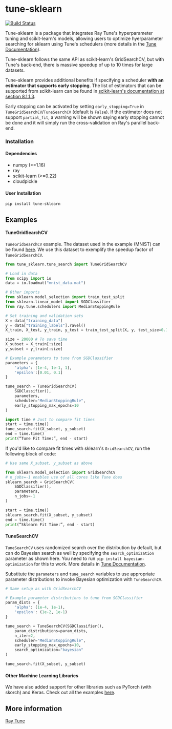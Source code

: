 # tune-sklearn
[![Build Status](https://travis-ci.com/ray-project/tune-sklearn.svg?branch=master)](https://travis-ci.com/ray-project/tune-sklearn)

Tune-sklearn is a package that integrates Ray Tune's hyperparameter tuning and scikit-learn's models, allowing users to optimize hyerparameter searching for sklearn using Tune's schedulers (more details in the [Tune Documentation](http://tune.io/)).

Tune-sklearn follows the same API as scikit-learn's GridSearchCV, but with Tune's back-end, there is massive speedup of up to 10 times for large datasets.

Tune-sklearn provides additional benefits if specifying a scheduler **with an estimator that supports early stopping**. The list of estimators that can be supported from scikit-learn can be found in [scikit-learn's documentation at section 8.1.1.3](https://scikit-learn.org/stable/modules/computing.html#strategies-to-scale-computationally-bigger-data).

Early stopping can be activated by setting `early_stopping=True` in `TuneGridSearchCV`/`TuneSearchCV` (default is `False`). If the estimator does not support `partial_fit`, a warning will be shown saying early stopping cannot be done and it will simply run the cross-validation on Ray's parallel back-end.
### Installation

#### Dependencies
- numpy (>=1.16)
- ray
- scikit-learn (>=0.22)
- cloudpickle

#### User Installation

`pip install tune-sklearn`

## Examples
#### TuneGridSearchCV
`TuneGridSearchCV` example. The dataset used in the example (MNIST) can be found [here](https://drive.google.com/file/d/1XUkN4a6NcvB9Naq9Gy8wVlqfTKHqAVd5/view?usp=sharing). We use this dataset to exemplify the speedup factor of `TuneGridSearchCV`.

```python
from tune_sklearn.tune_search import TuneGridSearchCV

# Load in data
from scipy import io
data = io.loadmat("mnist_data.mat")

# Other imports
from sklearn.model_selection import train_test_split
from sklearn.linear_model import SGDClassifier
from ray.tune.schedulers import MedianStoppingRule

# Set training and validation sets
X = data["training_data"]
y = data["training_labels"].ravel()
X_train, X_test, y_train, y_test = train_test_split(X, y, test_size=0.1)

size = 20000 # To save time
X_subset = X_train[:size]
y_subset = y_train[:size]

# Example parameters to tune from SGDClassifier
parameters = {
    'alpha': [1e-4, 1e-1, 1],
    'epsilon':[0.01, 0.1]
}

tune_search = TuneGridSearchCV(
    SGDClassifier(),
    parameters,
    scheduler="MedianStoppingRule",
    early_stopping_max_epochs=10
)

import time # Just to compare fit times
start = time.time()
tune_search.fit(X_subset, y_subset)
end = time.time()
print(“Tune Fit Time:”, end - start)
```

If you'd like to compare fit times with sklearn's `GridSearchCV`, run the following block of code:

```python
# Use same X_subset, y_subset as above

from sklearn.model_selection import GridSearchCV
# n_jobs=-1 enables use of all cores like Tune does
sklearn_search = GridSearchCV(
    SGDClassifier(),
    parameters, 
    n_jobs=-1
)

start = time.time()
sklearn_search.fit(X_subset, y_subset)
end = time.time()
print(“Sklearn Fit Time:”, end - start)
```

#### TuneSearchCV

`TuneSearchCV` uses randomized search over the distribution by default, but can do Bayesian search as well by specifying the `search_optimization` parameter as shown here. You need to run `pip install bayesian-optimization` for this to work. More details in [Tune Documentation](https://docs.ray.io/en/latest/tune-searchalg.html#bayesopt-search).

Substitute the `parameters` and `tune_search` variables to use appropriate parameter distributions to invoke Bayesian optimization with `TuneSearchCV`.

```python
# Same setup as with GridSearchCV

# Example parameter distributions to tune from SGDClassifier
param_dists = {
    'alpha': (1e-4, 1e-1),
    'epsilon': (1e-2, 1e-1)
}

tune_search = TuneSearchCV(SGDClassifier(),
    param_distributions=param_dists,
    n_iter=2,
    scheduler="MedianStoppingRule",
    early_stopping_max_epochs=10,
    search_optimization="bayesian"
)

tune_search.fit(X_subset, y_subset)
```

#### Other Machine Learning Libraries

We have also added support for other libraries such as PyTorch (with skorch) and Keras. Check out all the examples [here](https://github.com/ray-project/tune-sklearn/tree/master/examples).

## More information
[Ray Tune](https://ray.readthedocs.io/en/latest/tune.html)
